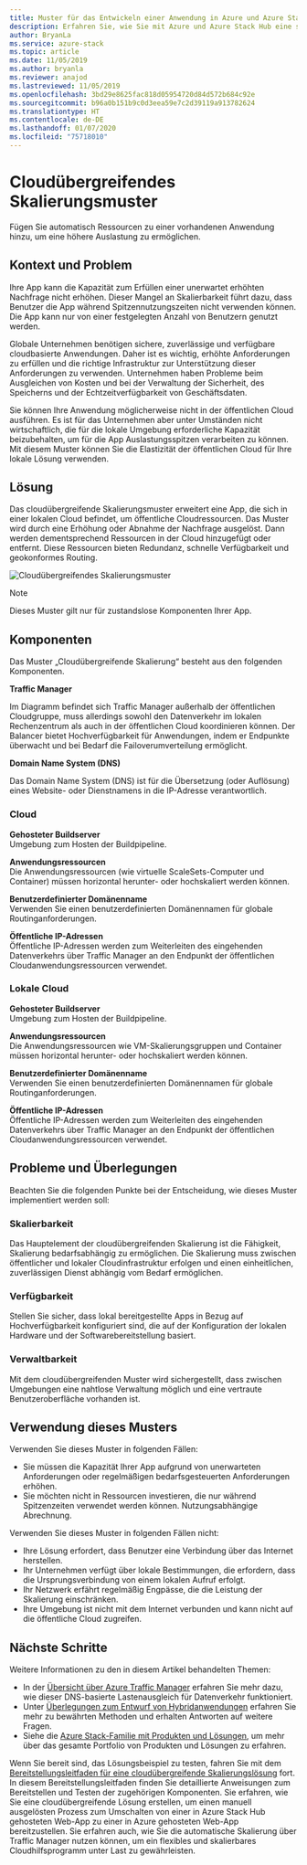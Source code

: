 ```yaml
---
title: Muster für das Entwickeln einer Anwendung in Azure und Azure Stack Hub, die sich cloudübergreifend skalieren lässt.
description: Erfahren Sie, wie Sie mit Azure und Azure Stack Hub eine skalierbare, cloudübergreifende Anwendung erstellen.
author: BryanLa
ms.service: azure-stack
ms.topic: article
ms.date: 11/05/2019
ms.author: bryanla
ms.reviewer: anajod
ms.lastreviewed: 11/05/2019
ms.openlocfilehash: 3bd29e8625fac818d05954720d84d572b684c92e
ms.sourcegitcommit: b96a0b151b9c0d3eea59e7c2d39119a913782624
ms.translationtype: HT
ms.contentlocale: de-DE
ms.lasthandoff: 01/07/2020
ms.locfileid: "75718010"
---
```

# <a name="cross-cloud-scaling-pattern"></a>Cloudübergreifendes Skalierungsmuster

Fügen Sie automatisch Ressourcen zu einer vorhandenen Anwendung hinzu, um eine höhere Auslastung zu ermöglichen.

## <a name="context-and-problem"></a>Kontext und Problem

Ihre App kann die Kapazität zum Erfüllen einer unerwartet erhöhten Nachfrage nicht erhöhen. Dieser Mangel an Skalierbarkeit führt dazu, dass Benutzer die App während Spitzennutzungszeiten nicht verwenden können. Die App kann nur von einer festgelegten Anzahl von Benutzern genutzt werden.

Globale Unternehmen benötigen sichere, zuverlässige und verfügbare cloudbasierte Anwendungen. Daher ist es wichtig, erhöhte Anforderungen zu erfüllen und die richtige Infrastruktur zur Unterstützung dieser Anforderungen zu verwenden. Unternehmen haben Probleme beim Ausgleichen von Kosten und bei der Verwaltung der Sicherheit, des Speicherns und der Echtzeitverfügbarkeit von Geschäftsdaten.

Sie können Ihre Anwendung möglicherweise nicht in der öffentlichen Cloud ausführen. Es ist für das Unternehmen aber unter Umständen nicht wirtschaftlich, die für die lokale Umgebung erforderliche Kapazität beizubehalten, um für die App Auslastungsspitzen verarbeiten zu können. Mit diesem Muster können Sie die Elastizität der öffentlichen Cloud für Ihre lokale Lösung verwenden.

## <a name="solution"></a>Lösung

Das cloudübergreifende Skalierungsmuster erweitert eine App, die sich in einer lokalen Cloud befindet, um öffentliche Cloudressourcen. Das Muster wird durch eine Erhöhung oder Abnahme der Nachfrage ausgelöst. Dann werden dementsprechend Ressourcen in der Cloud hinzugefügt oder entfernt. Diese Ressourcen bieten Redundanz, schnelle Verfügbarkeit und geokonformes Routing.

![Cloudübergreifendes Skalierungsmuster](media/pattern-cross-cloud-scale/cross-cloud-scaling.png)

> [!NOTE]
> Dieses Muster gilt nur für zustandslose Komponenten Ihrer App.

## <a name="components"></a>Komponenten

Das Muster „Cloudübergreifende Skalierung“ besteht aus den folgenden Komponenten.

**Traffic Manager**  

Im Diagramm befindet sich Traffic Manager außerhalb der öffentlichen Cloudgruppe, muss allerdings sowohl den Datenverkehr im lokalen Rechenzentrum als auch in der öffentlichen Cloud koordinieren können. Der Balancer bietet Hochverfügbarkeit für Anwendungen, indem er Endpunkte überwacht und bei Bedarf die Failoverumverteilung ermöglicht.

**Domain Name System (DNS)**  

Das Domain Name System (DNS) ist für die Übersetzung (oder Auflösung) eines Website- oder Dienstnamens in die IP-Adresse verantwortlich.

### <a name="cloud"></a>Cloud

**Gehosteter Buildserver**  
Umgebung zum Hosten der Buildpipeline.

**Anwendungsressourcen**  
Die Anwendungsressourcen (wie virtuelle ScaleSets-Computer und Container) müssen horizontal herunter- oder hochskaliert werden können.

**Benutzerdefinierter Domänenname**  
Verwenden Sie einen benutzerdefinierten Domänennamen für globale Routinganforderungen.

**Öffentliche IP-Adressen**  
Öffentliche IP-Adressen werden zum Weiterleiten des eingehenden Datenverkehrs über Traffic Manager an den Endpunkt der öffentlichen Cloudanwendungsressourcen verwendet.  

### <a name="local-cloud"></a>Lokale Cloud

**Gehosteter Buildserver**  
Umgebung zum Hosten der Buildpipeline.

**Anwendungsressourcen**  
Die Anwendungsressourcen wie VM-Skalierungsgruppen und Container müssen horizontal herunter- oder hochskaliert werden können.

**Benutzerdefinierter Domänenname**  
Verwenden Sie einen benutzerdefinierten Domänennamen für globale Routinganforderungen.

**Öffentliche IP-Adressen**  
Öffentliche IP-Adressen werden zum Weiterleiten des eingehenden Datenverkehrs über Traffic Manager an den Endpunkt der öffentlichen Cloudanwendungsressourcen verwendet. 

## <a name="issues-and-considerations"></a>Probleme und Überlegungen

Beachten Sie die folgenden Punkte bei der Entscheidung, wie dieses Muster implementiert werden soll:

### <a name="scalability"></a>Skalierbarkeit

Das Hauptelement der cloudübergreifenden Skalierung ist die Fähigkeit, Skalierung bedarfsabhängig zu ermöglichen. Die Skalierung muss zwischen öffentlicher und lokaler Cloudinfrastruktur erfolgen und einen einheitlichen, zuverlässigen Dienst abhängig vom Bedarf ermöglichen.

### <a name="availability"></a>Verfügbarkeit

Stellen Sie sicher, dass lokal bereitgestellte Apps in Bezug auf Hochverfügbarkeit konfiguriert sind, die auf der Konfiguration der lokalen Hardware und der Softwarebereitstellung basiert.

### <a name="manageability"></a>Verwaltbarkeit

Mit dem cloudübergreifenden Muster wird sichergestellt, dass zwischen Umgebungen eine nahtlose Verwaltung möglich und eine vertraute Benutzeroberfläche vorhanden ist.

## <a name="when-to-use-this-pattern"></a>Verwendung dieses Musters

Verwenden Sie dieses Muster in folgenden Fällen:

- Sie müssen die Kapazität Ihrer App aufgrund von unerwarteten Anforderungen oder regelmäßigen bedarfsgesteuerten Anforderungen erhöhen.
- Sie möchten nicht in Ressourcen investieren, die nur während Spitzenzeiten verwendet werden können. Nutzungsabhängige Abrechnung.

Verwenden Sie dieses Muster in folgenden Fällen nicht:

- Ihre Lösung erfordert, dass Benutzer eine Verbindung über das Internet herstellen.
- Ihr Unternehmen verfügt über lokale Bestimmungen, die erfordern, dass die Ursprungsverbindung von einem lokalen Aufruf erfolgt.
- Ihr Netzwerk erfährt regelmäßig Engpässe, die die Leistung der Skalierung einschränken.
- Ihre Umgebung ist nicht mit dem Internet verbunden und kann nicht auf die öffentliche Cloud zugreifen.

## <a name="next-steps"></a>Nächste Schritte

Weitere Informationen zu den in diesem Artikel behandelten Themen:
- In der [Übersicht über Azure Traffic Manager](/azure/traffic-manager/traffic-manager-overview) erfahren Sie mehr dazu, wie dieser DNS-basierte Lastenausgleich für Datenverkehr funktioniert.
- Unter [Überlegungen zum Entwurf von Hybridanwendungen](overview-app-design-considerations.md) erfahren Sie mehr zu bewährten Methoden und erhalten Antworten auf weitere Fragen.
- Siehe die [Azure Stack-Familie mit Produkten und Lösungen](/azure-stack), um mehr über das gesamte Portfolio von Produkten und Lösungen zu erfahren.

Wenn Sie bereit sind, das Lösungsbeispiel zu testen, fahren Sie mit dem [Bereitstellungsleitfaden für eine cloudübergreifende Skalierungslösung](solution-deployment-guide-cross-cloud-scaling.md) fort. In diesem Bereitstellungsleitfaden finden Sie detaillierte Anweisungen zum Bereitstellen und Testen der zugehörigen Komponenten. Sie erfahren, wie Sie eine cloudübergreifende Lösung erstellen, um einen manuell ausgelösten Prozess zum Umschalten von einer in Azure Stack Hub gehosteten Web-App zu einer in Azure gehosteten Web-App bereitzustellen. Sie erfahren auch, wie Sie die automatische Skalierung über Traffic Manager nutzen können, um ein flexibles und skalierbares Cloudhilfsprogramm unter Last zu gewährleisten.
